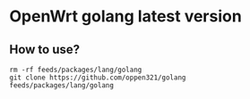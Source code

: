 # OpenWrt golang latest version

## How to use?

```shell
rm -rf feeds/packages/lang/golang
git clone https://github.com/oppen321/golang feeds/packages/lang/golang
```

